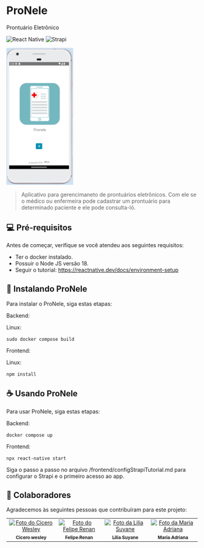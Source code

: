 # ProNele
Prontuário Eletrônico

![React Native](https://img.shields.io/badge/react_native-%2320232a.svg?style=for-the-badge&logo=react&logoColor=%2361DAFB)
![Strapi](https://img.shields.io/badge/strapi-%232E7EEA.svg?style=for-the-badge&logo=strapi&logoColor=white)



<img src="images/pronele.png" alt="Tela inicial do aplicativo" width="35%">

> Aplicativo para gerencimaneto de prontuários eletrônicos. Com ele se o médico ou enfermeira pode cadastrar um prontuário para determinado paciente e ele pode consulta-ló.

## 💻 Pré-requisitos

Antes de começar, verifique se você atendeu aos seguintes requisitos:
* Ter o docker instalado.
* Possuir o Node JS versão 18.
* Seguir o tutorial: https://reactnative.dev/docs/environment-setup

## 🚀 Instalando ProNele

Para instalar o ProNele, siga estas etapas:

Backend:

Linux:
```
sudo docker compose build
```
Frontend:

Linux:
```
npm install
```

## ☕ Usando ProNele

Para usar ProNele, siga estas etapas:

Backend:

```
docker compose up
```

Frontend:

```
npx react-native start
```

Siga o passo a passo no arquivo /frontend/configStrapiTutorial.md para configurar o Strapi e o primeiro acesso ao app.

## 🤝 Colaboradores

Agradecemos às seguintes pessoas que contribuíram para este projeto:

<table>
  <tr>
    <td align="center">
      <a href="https://github.com/CiceroWesley">
        <img src="https://avatars.githubusercontent.com/u/70028939?v=4" width="100px;" alt="Foto do Cicero Wesley"/><br>
        <sub>
          <b>Cicero wesley</b>
        </sub>
      </a>
    </td>
    <td align="center">
      <a href="https://github.com/FelipeFelipeRenan">
        <img src="https://avatars.githubusercontent.com/u/49200668?v=4" width="100px;" alt="Foto do Felipe Renan"/><br>
        <sub>
          <b>Felipe Renan</b>
        </sub>
      </a>
    </td>
    <td align="center">
      <a href="https://github.com/Lsuyane">
        <img src="https://avatars.githubusercontent.com/u/92032032?v=4" width="100px;" alt="Foto da Lilia Suyane"/><br>
        <sub>
          <b>Lilia Suyane</b>
        </sub>
      </a>
    </td>
    <td align="center">
      <a href="https://github.com/AdrianaSil">
        <img src="https://avatars.githubusercontent.com/u/96041964?v=4" width="100px;" alt="Foto da Maria Adriana"/><br>
        <sub>
          <b>Maria Adriana</b>
        </sub>
      </a>
    </td>
  </tr>
</table>

